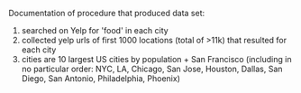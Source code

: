 Documentation of procedure that produced data set:

1) searched on Yelp for 'food' in each city
2) collected yelp urls of first 1000 locations (total of >11k) that resulted
   for each city
3) cities are 10 largest US cities by population + San Francisco (including
   in no particular order: NYC, LA, Chicago, San Jose, Houston, Dallas, San
   Diego, San Antonio, Philadelphia, Phoenix)